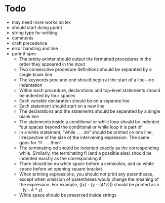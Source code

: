 # Todo

+ may need more works on lex
+ should start doing pprint
+ string type for writting
+ comments
+ draft precedence
+ error handling and line
+ pprintf spec
    * The pretty-printer should output the formatted procedures in the order they appeared in the input
    * Two consecutive procedure definitions should be separated by a single blank line
    * The keywords proc and end should begin at the start of a line—no indentation
    * Within each procedure, declarations and top-level statements should be indented by four spaces
    * Each variable declaration should be on a separate line
    * Each statement should start on a new line
    * The declarations and the statements should be separated by a single blank line
    * The statements inside a conditional or while loop should be indented four spaces beyond the conditional or while loop it is part of
    * In a while statement, “while . . . do” should be printed on one line, irrespective of the size of the intervening expression. The same goes for “if . . . then”
    * The terminating od should be indented exactly as the corresponding while. Similarly, the terminating fi (and a possible else) should be indented exactly as the corresponding if
    * There should be no white space before a semicolon, and no white space before an opening square bracket
    * When printing expressions, you should not print any parentheses, except when omission of parentheses would change the meaning of the expression. For example, ((x) - (y - (4*z))) should be printed as x - (y - 4 * z)
    * White space should be preserved inside strings